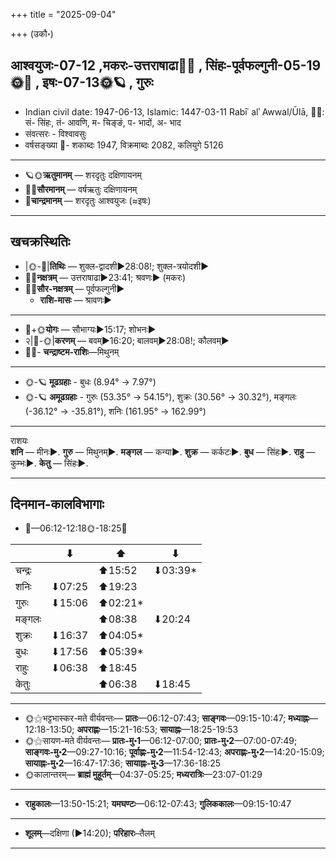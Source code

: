 +++
title = "2025-09-04"

+++
(उकौ॰)
## आश्वयुजः-07-12  ,मकरः-उत्तराषाढा🌛🌌  ,  सिंहः-पूर्वफल्गुनी-05-19🌞🌌  ,  इषः-07-13🌞🪐  , गुरुः
- Indian civil date: 1947-06-13, Islamic: 1447-03-11 Rabīʿ alʾ Awwal/Ūlā, 🌌🌞: सं- सिंहः, तं- आवणि, म- चिङ्ङं, प- भादों, अ- भाद
- संवत्सरः - विश्वावसुः
- वर्षसङ्ख्या 🌛- शकाब्दः 1947, विक्रमाब्दः 2082, कलियुगे 5126
___________________
- 🪐🌞**ऋतुमानम्** — शरदृतुः दक्षिणायनम्
- 🌌🌞**सौरमानम्** — वर्षऋतुः दक्षिणायनम्
- 🌛**चान्द्रमानम्** — शरदृतुः आश्वयुजः (≈इषः)
___________________


## खचक्रस्थितिः
- |🌞-🌛|**तिथिः** — शुक्ल-द्वादशी►28:08!; शुक्ल-त्रयोदशी►  
- 🌌🌛**नक्षत्रम्** — उत्तराषाढा►23:41; श्रवणः► (मकरः)  
- 🌌🌞**सौर-नक्षत्रम्** — पूर्वफल्गुनी►  
  - **राशि-मासः** — श्रावणः► 
___________________
- 🌛+🌞**योगः** — सौभाग्यः►15:17; शोभनः►  
- २|🌛-🌞|**करणम्** — बवम्►16:20; बालवम्►28:08!; कौलवम्►  
- 🌌🌛- **चन्द्राष्टम-राशिः**—मिथुनम्  
___________________
- 🌞-🪐 **मूढग्रहाः** - बुधः (8.94° → 7.97°)
- 🌞-🪐 **अमूढग्रहाः** - गुरुः (53.35° → 54.15°), शुक्रः (30.56° → 30.32°), मङ्गलः (-36.12° → -35.81°), शनिः (161.95° → 162.99°)
___________________
राशयः  
**शनि** — मीनः►. **गुरु** — मिथुनम्►. **मङ्गल** — कन्या►. **शुक्र** — कर्कटः►. **बुध** — सिंहः►. **राहु** — कुम्भः►. **केतु** — सिंहः►. 
___________________


## दिनमान-कालविभागाः
- 🌅—06:12-12:18🌞-18:25🌇  

|      |⬇     |⬆     |⬇     |
|------|-----|-----|------|
|चन्द्रः|     |⬆15:52 |⬇03:39*|
|शनिः   |⬇07:25 |⬆19:23 |     |
|गुरुः  |⬇15:06 |⬆02:21*|     |
|मङ्गलः |     |⬆08:38 |⬇20:24 |
|शुक्रः |⬇16:37 |⬆04:05*|     |
|बुधः   |⬇17:56 |⬆05:39*|     |
|राहुः  |⬇06:38 |⬆18:45 |     |
|केतुः  |     |⬆06:38 |⬇18:45 |
___________________
- 🌞⚝भट्टभास्कर-मते वीर्यवन्तः— **प्रातः**—06:12-07:43; **साङ्गवः**—09:15-10:47; **मध्याह्नः**—12:18-13:50; **अपराह्णः**—15:21-16:53; **सायाह्नः**—18:25-19:53  
- 🌞⚝सायण-मते वीर्यवन्तः— **प्रातः-मु॰1**—06:12-07:00; **प्रातः-मु॰2**—07:00-07:49; **साङ्गवः-मु॰2**—09:27-10:16; **पूर्वाह्णः-मु॰2**—11:54-12:43; **अपराह्णः-मु॰2**—14:20-15:09; **सायाह्नः-मु॰2**—16:47-17:36; **सायाह्नः-मु॰3**—17:36-18:25  
- 🌞कालान्तरम्— **ब्राह्मं मुहूर्तम्**—04:37-05:25; **मध्यरात्रिः**—23:07-01:29  
___________________
- **राहुकालः**—13:50-15:21; **यमघण्टः**—06:12-07:43; **गुलिककालः**—09:15-10:47  
___________________
- **शूलम्**—दक्षिणा (►14:20); **परिहारः**–तैलम्  
___________________
